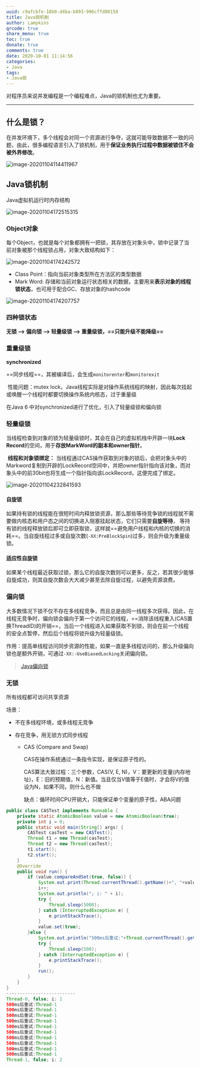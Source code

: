 ```yaml
---
uuid: c9afcbfe-18b0-d4ba-b893-996cffd80158
title: Java锁机制
author: Lampkins
qrcode: true
share_menu: true
toc: true
donate: true
comments: true
date: 2020-10-01 11:14:56
categories:
- Java
tags:
- Java锁
---
```


对程序员来说并发编程是一个编程难点，Java的锁机制也尤为重要。

---

## 什么是锁？

​		在并发环境下，多个线程会对同一个资源进行争夺，这就可能导致数据不一致的问题，由此，很多编程语言引入了锁机制，用于**保证业务执行过程中数据被锁住不会被外界修改**。

![image-20201104114411967](Java锁机制/image-20201104114411967-1604547521437.png)

## Java锁机制

Java虚拟机运行时内存结构

![image-20201104172515315](Java锁机制/image-20201104172515315-1604547521437.png)

### Object对象

​		每个Object，也就是每个对象都拥有一把锁，其存放在对象头中，锁中记录了当前对象被那个线程锁占用，对象大致结构如下：

![image-20201104174242572](Java锁机制/image-20201104174242572-1604547521438.png)

* Class Point：指向当前对象类型所在方法区的类型数据
* Mark Word: 存储和当前对象运行状态相关的数据，主要用来**表示对象的线程锁状态**，也可用于配合GC、存放对象的hashcode

![image-20201104174207757](Java锁机制/image-20201104174207757-1604547521438.png)

### 四种锁状态

**无锁 --> 偏向锁 --> 轻量级锁 --> 重量级锁，==只能升级不能降级==**

### 重量级锁

**synchronized**

​	==同步线程==，其被编译后，会生成`monitorenter`和`monitorexit`

​	性能问题：mutex lock，Java线程实际是对操作系统线程的映射，因此每次挂起或唤醒一个线程时都要切换操作系统内核态，过于重量级

在Java 6 中对synchronized进行了优化，引入了轻量级锁和偏向锁

### 轻量级锁

​		当线程检查到对象的锁为轻量级锁时，其会在自己的虚拟机栈中开辟一块**Lock Record**的空间，用于**存放MarkWord的副本和owner指针**。

​		**线程和对象锁绑定：** 当线程通过CAS操作获取到对象的锁后，会把对象头中的Markword复制到开辟的LockRecord空间中，并把owner指针指向该对象，而对象头中的前30bit也将生成一个指针指向该LockRecord，这便完成了绑定。

![image-20201104232841593](Java锁机制/image-20201104232841593-1604547521438.png)

#### 自旋锁

​		如果持有锁的线程能在很短时间内释放锁资源，那么那些等待竞争锁的线程就不需要做内核态和用户态之间的切换进入阻塞挂起状态，它们只需要**自旋等待**， 等持有锁的线程释放锁后即可立即获取锁，这样就==避免用户线程和内核的切换的消耗==。当自旋线程过多或自旋次数(`-XX:PreBlockSpin`)过多，则会升级为重量级锁。

#### 适应性自旋锁

​		如果某个线程最近获取过锁，那么它的自旋次数则可以更多，反之，若其很少能够自旋成功，则其自旋次数会大大减少甚至去除自旋过程，以避免资源浪费。

### 偏向锁

​		大多数情况下锁不仅不存在多线程竞争，而且总是由同一线程多次获得。因此，在线程无竞争时，偏向锁会偏向于第一个访问它的线程，==消除该线程重入(CAS置换ThreadID)的开销==，当后一个线程进入如果获取不到锁，则会在前一个线程的安全点暂停，然后后个线程将锁升级为轻量级锁。

​		作用：提高单线程访问同步资源的性能，如果一直是多线程访问的，那么升级偏向锁也是额外开销，可通过`-XX:-UseBiasedLocking`关闭偏向锁。

> [Java偏向锁](https://blog.csdn.net/weixin_42213903/article/details/97044043)

### 无锁

所有线程都可访问共享资源

场景：

* 不在多线程环境，或多线程无竞争

* 存在竞争，用无锁方式同步线程

  * CAS (Compare and Swap)

    CAS在操作系统通过一条指令实现，是保证原子性的。

    CAS算法大致过程：三个参数，CAS(V, E, N)，V：要更新的变量(内存地址)，E：旧的预期值，N：新值。当且仅当V值等于E值时，才会将V的值设为N，如果不同，则什么也不做

    缺点：循环时间CPU开销大，只能保证单个变量的原子性，ABA问题

```java
public class CASTest implements Runnable {
    private static AtomicBoolean value = new AtomicBoolean(true);
    private int i = 0;
    public static void main(String[] args) {
        CASTest casTest = new CASTest();
        Thread t1 = new Thread(casTest);
        Thread t2 = new Thread(casTest);
        t1.start();
        t2.start();
    }
    @Override
    public void run() {
        if (value.compareAndSet(true, false)) {
            System.out.print(Thread.currentThread().getName()+", "+value.get());
            i++;
            System.out.println("; i: " + i);
            try {
                Thread.sleep(5000);
            } catch (InterruptedException e) {
                e.printStackTrace();
            }
            value.set(true);
        }else {
            System.out.println("500ms后重试:"+Thread.currentThread().getName());
            try {
                Thread.sleep(500);
            } catch (InterruptedException e) {
                e.printStackTrace();
            }
            run();
        }
    }
}
--------------------------
Thread-0, false; i: 1
500ms后重试:Thread-1
500ms后重试:Thread-1
500ms后重试:Thread-1
500ms后重试:Thread-1
500ms后重试:Thread-1
500ms后重试:Thread-1
500ms后重试:Thread-1
500ms后重试:Thread-1
500ms后重试:Thread-1
500ms后重试:Thread-1
Thread-1, false; i: 2
```

<script>
    let imgs = document.getElementsByTagName('img');
    for (let img of imgs) {
        img.setAttribute('class', 'fancybox');
    }
</script>